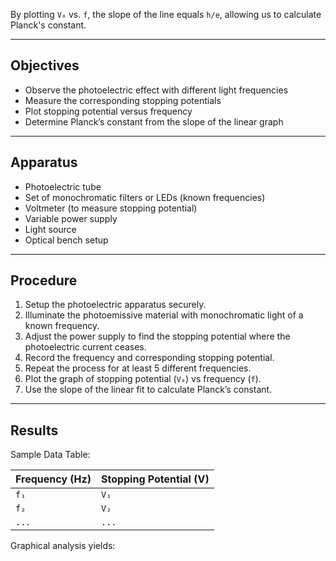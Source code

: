 
By plotting `V₀` vs. `f`, the slope of the line equals `h/e`, allowing us to calculate Planck's constant.

---

## Objectives

- Observe the photoelectric effect with different light frequencies
- Measure the corresponding stopping potentials
- Plot stopping potential versus frequency
- Determine Planck’s constant from the slope of the linear graph

---

## Apparatus

- Photoelectric tube
- Set of monochromatic filters or LEDs (known frequencies)
- Voltmeter (to measure stopping potential)
- Variable power supply
- Light source
- Optical bench setup

---

## Procedure

1. Setup the photoelectric apparatus securely.
2. Illuminate the photoemissive material with monochromatic light of a known frequency.
3. Adjust the power supply to find the stopping potential where the photoelectric current ceases.
4. Record the frequency and corresponding stopping potential.
5. Repeat the process for at least 5 different frequencies.
6. Plot the graph of stopping potential (`V₀`) vs frequency (`f`).
7. Use the slope of the linear fit to calculate Planck’s constant.

---

## Results

Sample Data Table:

| Frequency (Hz) | Stopping Potential (V) |
|----------------|------------------------|
| `f₁`           | `V₁`                   |
| `f₂`           | `V₂`                   |
| `...`          | `...`                  |

Graphical analysis yields:

